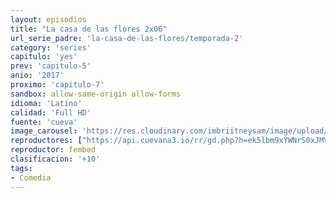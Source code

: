 ```yaml
---
layout: episodios
title: "La casa de las flores 2x06"
url_serie_padre: 'la-casa-de-las-flores/temporada-2'
category: 'series'
capitulo: 'yes'
prev: 'capitulo-5'
anio: '2017'
proximo: 'capitulo-7'
sandbox: allow-same-origin allow-forms
idioma: 'Latino'
calidad: 'Full HD'
fuente: 'cueva'
image_carousel: 'https://res.cloudinary.com/imbriitneysam/image/upload/v1546638640/casa-papel-1-poster-min.jpg'
reproductores: ["https://api.cuevana3.io/rr/gd.php?h=ek5lbm9xYWNrS0xJMVp5b21KREk0dFBLbjVkaHhkRGdrOG1jbnBpUnhhS1Z1SGVLWjhhc3piaVVwYXBqdDVUYXVOT3BtR2FzczZYUGxhSmtmN2l5b01XU3FadVkyUT09"]
reproductor: fembed
clasificacion: '+10'
tags:
- Comedia
---
```












